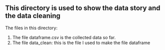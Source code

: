 ## This directory is used to show the data story and the data cleaning

The files in this directory:

1. The file dataframe.csv is the collected data so far.
2. The file data_clean: this is the file I used to make the file dataframe
